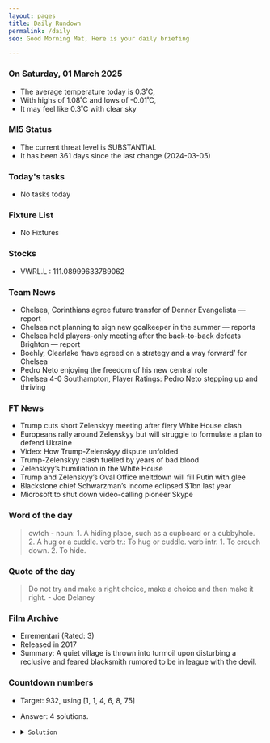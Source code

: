 ```yaml
---
layout: pages
title: Daily Rundown
permalink: /daily
seo: Good Morning Mat, Here is your daily briefing

---
```


<!-- weather_marker starts -->
### On Saturday, 01 March 2025

- The average temperature today is 0.3˚C,
- With highs of 1.08˚C and lows of -0.01˚C,
- It may feel like 0.3˚C with clear sky

<!-- weather_marker ends -->

### MI5 Status
<!-- threat_marker starts -->
- The current threat level is <span class="highlighter">SUBSTANTIAL</span>
- It has been 361 days since the last change (2024-03-05)

<!-- threat_marker ends -->

### Today's tasks
<!-- task_marker starts -->
- No tasks today
<!-- task_marker ends -->

### Fixture List

<!-- fixture_marker starts -->
- No Fixtures
<!-- fixture_marker ends -->


### Stocks

<!-- stocks_marker starts -->

- VWRL.L : 111.08999633789062 

<!-- stocks_marker ends -->


### Team News
<!-- news_marker starts -->

 - Chelsea, Corinthians agree future transfer of Denner Evangelista — report
 - Chelsea not planning to sign new goalkeeper in the summer — reports
 - Chelsea held players-only meeting after the back-to-back defeats Brighton — report
 - Boehly, Clearlake ‘have agreed on a strategy and a way forward’ for Chelsea
 - Pedro Neto enjoying the freedom of his new central role
 - Chelsea 4-0 Southampton, Player Ratings: Pedro Neto stepping up and thriving

<!-- news_marker ends -->

### FT News

<!-- ftnews_marker starts -->

 - Trump cuts short Zelenskyy meeting after fiery White House clash
 - Europeans rally around Zelenskyy but will struggle to formulate a plan to defend Ukraine
 - Video: How Trump-Zelenskyy dispute unfolded
 - Trump-Zelenskyy clash fuelled by years of bad blood
 - Zelenskyy’s humiliation in the White House
 - Trump and Zelenskyy’s Oval Office meltdown will fill Putin with glee
 - Blackstone chief Schwarzman’s income eclipsed $1bn last year
 - Microsoft to shut down video-calling pioneer Skype

<!-- ftnews_marker ends -->

### Word of the day

<!-- word_marker starts -->

 > cwtch - noun: 1. A hiding place, such as a cupboard or a cubbyhole. 2. A hug or a cuddle. verb tr.: To hug or cuddle. verb intr. 1. To crouch down. 2. To hide.

<!-- word_marker ends -->


### Quote of the day
<!-- quote_marker starts -->

> Do not try and make a right choice, make a choice and then make it right. - Joe Delaney

<!-- quote_marker ends -->


### Film Archive

<!-- film_marker starts -->
- Errementari (Rated: 3)
- Released in 2017
- Summary: A quiet village is thrown into turmoil upon disturbing a reclusive and feared blacksmith rumored to be in league with the devil.
<!-- film_marker ends -->

### Countdown numbers
<!-- game_marker starts -->

- Target: 932, using [1, 1, 4, 6, 8, 75]
- Answer: 4 solutions.

- <details><summary><code>Solution</code></summary>

  Solution: ( 1 + 1 ) x 75 x 6 + 8 x 4

   </details>

<!-- game_marker ends -->
